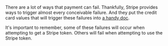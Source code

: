 There are a lot of ways that payment can fail. Thankfully, Stripe provides ways to trigger almost every conceivable failure. And they put the credit card values that will trigger these failures into [a handy doc](https://stripe.com/docs/testing).

It's important to remember, some of these failures will occur when attempting to get a Stripe token. Others will fail when attempting to use the Stripe token.
